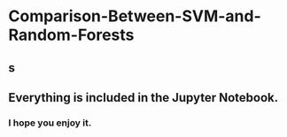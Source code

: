 # Comparison-Between-SVM-and-Random-Forests
## s
## Everything is included in the Jupyter Notebook.
### I hope you enjoy it.
